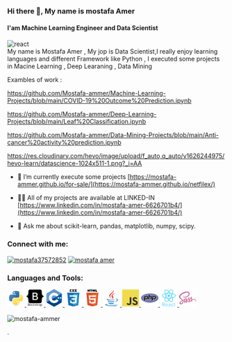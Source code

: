 ### Hi there 👋, My name is mostafa Amer
#### I'am Machine Learning Engineer and Data Scientist
<!-- ![68747470733a2f2f747261626579612e636f6d2f77702d636f6e74656e742f75706c6f6164732f323032302f30392f66696e2d627261696e322d312e676966](https://user-images.githubusercontent.com/73859325/230726030-83096f86-a928-4679-9377-5a85a4b6abeb.gif) -->

<div width="100%">
<img src="https://user-images.githubusercontent.com/73859325/230726030-83096f86-a928-4679-9377-5a85a4b6abeb.gif" alt="react" width="160" height="160" align="center"/>
</div>
My name is Mostafa Amer , My jop is Data Scientist,I really enjoy learning languages and different Framework like Python , I executed some projects in 
Macine Learning , Deep Learaning , Data Mining

Exambles of work : 

https://github.com/Mostafa-ammer/Machine-Learning-Projects/blob/main/COVID-19%20Outcome%20Prediction.ipynb

https://github.com/Mostafa-ammer/Deep-Learning-Projects/blob/main/Leaf%20Classification.ipynb

https://github.com/Mostafa-ammer/Data-Mining-Projects/blob/main/Anti-cancer%20activity%20prediction.ipynb


https://res.cloudinary.com/hevo/image/upload/f_auto,q_auto/v1626244975/hevo-learn/datascience-1024x511-1.png?_i=AA


- 🔭 I’m currently execute some projects [https://mostafa-ammer.github.io/for-sale/](https://mostafa-ammer.github.io/netfilex/)

- 👨‍💻 All of my projects are available at LINKED-IN [https://www.linkedin.com/in/mostafa-amer-6626701b4/](https://www.linkedin.com/in/mostafa-amer-6626701b4/)

- 💬 Ask me about  scikit-learn, pandas, matplotlib, numpy, scipy.

<h3 align="left">Connect with me:</h3>
<p align="left">
<a href="https://twitter.com/mostafa37572852" target="blank"><img align="center" src="https://raw.githubusercontent.com/rahuldkjain/github-profile-readme-generator/master/src/images/icons/Social/twitter.svg" alt="mostafa37572852" height="30" width="40" /></a>
<a href="https://linkedin.com/in/mostafa amer" target="blank"><img align="center" src="https://raw.githubusercontent.com/rahuldkjain/github-profile-readme-generator/master/src/images/icons/Social/linked-in-alt.svg" alt="mostafa amer" height="30" width="40" /></a>
</p>

<h3 align="left">Languages and Tools:</h3>
<p align="left"> 
  <a href="https://getbootstrap.com" target="_blank" rel="noreferrer">
  <img src="https://raw.githubusercontent.com/devicons/devicon/master/icons/python/python-original.svg" alt="bootstrap" width="40" height="40"/> </a> 
  <a href="https://www.w3schools.com/cpp/" target="_blank" rel="noreferrer"> 
  <img src="https://raw.githubusercontent.com/devicons/devicon/master/icons/bootstrap/bootstrap-plain-wordmark.svg" alt="bootstrap" width="40" height="40"/> </a> <a href="https://www.w3schools.com/cpp/" target="_blank" rel="noreferrer"> <img src="https://raw.githubusercontent.com/devicons/devicon/master/icons/cplusplus/cplusplus-original.svg" alt="cplusplus" width="40" height="40"/> </a> <a href="https://www.w3schools.com/css/" target="_blank" rel="noreferrer"> <img src="https://raw.githubusercontent.com/devicons/devicon/master/icons/css3/css3-original-wordmark.svg" alt="css3" width="40" height="40"/> </a> <a href="https://www.w3.org/html/" target="_blank" rel="noreferrer"> <img src="https://raw.githubusercontent.com/devicons/devicon/master/icons/html5/html5-original-wordmark.svg" alt="html5" width="40" height="40"/> </a> <a href="https://www.java.com" target="_blank" rel="noreferrer"> <img src="https://raw.githubusercontent.com/devicons/devicon/master/icons/java/java-original.svg" alt="java" width="40" height="40"/> </a> <a href="https://developer.mozilla.org/en-US/docs/Web/JavaScript" target="_blank" rel="noreferrer"> <img src="https://raw.githubusercontent.com/devicons/devicon/master/icons/javascript/javascript-original.svg" alt="javascript" width="40" height="40"/> </a> <a href="https://www.php.net" target="_blank" rel="noreferrer"> <img src="https://raw.githubusercontent.com/devicons/devicon/master/icons/php/php-original.svg" alt="php" width="40" height="40"/> </a> <a href="https://reactjs.org/" target="_blank" rel="noreferrer"> <img src="https://raw.githubusercontent.com/devicons/devicon/master/icons/react/react-original-wordmark.svg" alt="react" width="40" height="40"/> </a> <a href="https://sass-lang.com" target="_blank" rel="noreferrer"> <img src="https://raw.githubusercontent.com/devicons/devicon/master/icons/sass/sass-original.svg" alt="sass" width="40" height="40"/> </a> </p>

<p><img align="center" src="https://github-readme-stats.vercel.app/api/top-langs?username=mostafa-ammer&show_icons=true&locale=en&layout=compact" alt="mostafa-ammer" /></p>





. 




